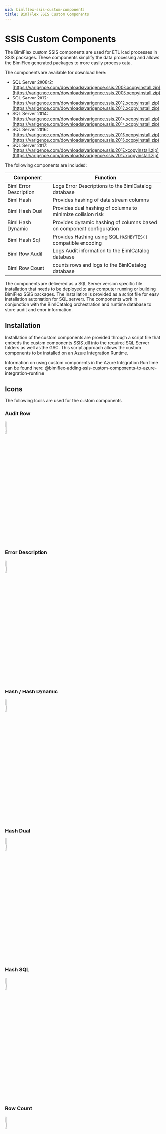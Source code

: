```yaml
---
uid: bimlflex-ssis-custom-components
title: BimlFlex SSIS Custom Components
---
```

# SSIS Custom Components

The BimlFlex custom SSIS components are used for ETL load processes in SSIS packages. These components simplify the data processing and allows the BimlFlex generated packages to more easily process data.

The components are available for download here:

* SQL Server 2008r2: [https://varigence.com/downloads/varigence.ssis.2008.xcopyinstall.zip](https://varigence.com/downloads/varigence.ssis.2008.xcopyinstall.zip)
* SQL Server 2012: [https://varigence.com/downloads/varigence.ssis.2012.xcopyinstall.zip](https://varigence.com/downloads/varigence.ssis.2012.xcopyinstall.zip)
* SQL Server 2014: [https://varigence.com/downloads/varigence.ssis.2014.xcopyinstall.zip](https://varigence.com/downloads/varigence.ssis.2014.xcopyinstall.zip)
* SQL Server 2016: [https://varigence.com/downloads/varigence.ssis.2016.xcopyinstall.zip](https://varigence.com/downloads/varigence.ssis.2016.xcopyinstall.zip)
* SQL Server 2017: [https://varigence.com/downloads/varigence.ssis.2017.xcopyinstall.zip](https://varigence.com/downloads/varigence.ssis.2017.xcopyinstall.zip)

The following components are included:

| Component              | Function                               |
| ---------------------- | -------------------------------------- |
| Biml Error Description | Logs Error Descriptions to the BimlCatalog database |
| Biml Hash              | Provides hashing of data stream columns |
| Biml Hash Dual         | Provides dual hashing of columns to minimize collision risk |
| Biml Hash Dynamic      | Provides dynamic hashing of columns based on component configuration |
| Biml Hash Sql          | Provides Hashing using SQL `HASHBYTES()` compatible encoding |
| Biml Row Audit         | Logs Audit information to the BimlCatalog database |
| Biml Row Count         | counts rows and logs to the BimlCatalog database |

The components are delivered as a SQL Server version specific file installation that needs to be deployed to any computer running or building BimlFlex SSIS packages.
The installation is provided as a script file for easy installation automation for SQL servers.
The components work in conjunction with the BimlCatalog orchestration and runtime database to store audit and error information.

## Installation

Installation of the custom components are provided through a script file that embeds the custom components SSIS .dll into the required SQL Server folders as well as the GAC. This script approach allows the custom components to be installed on an Azure Integration Runtime.

Information on using custom components in the Azure Integration RunTime can be found here: @bimlflex-adding-ssis-custom-components-to-azure-integration-runtime

## Icons

The following Icons are used for the custom components

### Audit Row

<img src="images/bimlflex-v5-cc-auditrow.ico" alt="AuditRow Icon" width="10%"/>

### Error Description

<img src="images/bimlflex-v5-cc-errordescription.ico" alt="ErrorDescription Icon" width="10%"/>

### Hash / Hash Dynamic

<img src="images/bimlflex-v5-cc-hash.ico" alt="Hash Icon" width="10%"/>

### Hash Dual

<img src="images/bimlflex-v5-cc-hashdual.ico" alt="HashDual Icon" width="10%"/>

### Hash SQL

<img src="images/bimlflex-v5-cc-hashsql.ico" alt="HashSql Icon" width="10%"/>

### Row Count

<img src="images/bimlflex-v5-cc-RowCount.ico" alt="RowCount Icon" width="10%"/>
